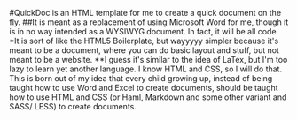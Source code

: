 #QuickDoc is an HTML template for me to create a quick document on the fly.
##It is meant as a replacement of using Microsoft Word for me, though it is in no way intended as a WYSIWYG document. In fact, it will be all code.
\*It is sort of like the HTML5 Boilerplate, but wayyyyy simpler because it's meant to be a document, where you can do basic layout and stuff, but not meant to be a website.
\**I guess it's similar to the idea of LaTex, but I'm too lazy to learn yet another language. I know HTML and CSS, so I will do that.
This is born out of my idea that every child growing up, instead of being taught how to use Word and Excel to create documents, should be taught how to use HTML and CSS (or Haml, Markdown and some other variant and SASS/ LESS) to create documents.

